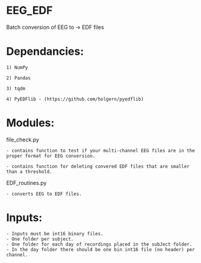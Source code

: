 # EEG_EDF
Batch conversion of EEG to -> EDF files

# Dependancies:

    1) NumPy

    2) Pandas

    3) tqdm

    4) PyEDFlib - (https://github.com/holgern/pyedflib)

# Modules:

file_check.py 

    - contains function to test if your multi-channel EEG files are in the proper format for EEG conversion.

    - contains function for deleting convered EDF files that are smaller than a threshold.
              

EDF_routines.py 

    - converts EEG to EDF files.

# Inputs:

    - Inputs must be int16 binary files.
    - One folder per subject.
    - One folder for each day of recordings placed in the subJect folder.
    - In the day folder there should be one bin int16 file (no header) per channel.

